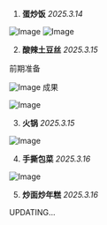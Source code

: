1. **蛋炒饭** _2025.3.14_

![Image](https://github.com/user-attachments/assets/347f2375-a7dd-47bc-891a-f2244bb6f067)
![Image](https://github.com/user-attachments/assets/2d0a468e-e488-4bc9-8539-3431896517ff)

2. **酸辣土豆丝** _2025.3.15_

前期准备

![Image](https://github.com/user-attachments/assets/9377ce99-4687-478e-ac6b-05fdc73089ac)
成果

![Image](https://github.com/user-attachments/assets/d4ad1da3-d1f3-4f19-8244-34d1fe064129)

3. **火锅** _2025.3.15_

![Image](https://github.com/user-attachments/assets/a57a57a6-33fb-4f47-b6bd-6f197be1a601)

4. **手撕包菜** _2025.3.16_

![Image](https://github.com/user-attachments/assets/0fc29750-750c-4117-86ec-d66bca3ef3e7)

5. **炒面炒年糕** _2025.3.16_

<!-- Failed to upload "da8ec7defd90f549ad604dfea8c45044.jpg" -->

UPDATING...